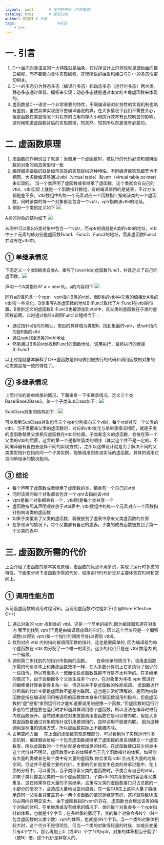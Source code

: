 ```yaml
---
layout:  post   	# 使用的布局（不需要改）
catalog: true 		# 是否归档
author: 陈国林 # 作者
tags:					#标签
    - C++
---
```


# 一. 引言
1. C++面向对象语言的一大特性就是抽象，在程序设计上的体现就是鼓励面向接口编程，而不要面向具体实现编程。这里所说的抽象和接口与C++的多态性密切相关。
2. C++的多态分为静态多态（编译时多态）和动态多态（运行时多态）两大类。静态多态通过重载、模板来实现；动态多态就是通过本文的主角虚函数来体现的。
3. 虚函数是C++语言一个非常重要的特性，不同编译器对此特性的实现机制也略有差别，虽然具体实现细节由编译器说的算，在大多情况下我们不需要关心，但虚函数在某些情况下对程序的占用内存大小和执行效率有比较明显的影响，这时候知道虚函数背后的实现原理，知其然、知其所以然是很有必要的。

# 二. 虚函数原理
1. 虚函数的作用说白了就是：当调用一个虚函数时，被执行的代码必须和调用函数的对象的动态类型相一致
2. 编译器需要做的就是如何高效的实现提供这种特性。不同编译器实现细节也不相同。大多数编译器通过vtbl（virtual table）和vptr（virtual table pointer）来实现的。 当一个类声明了虚函数或者继承了虚函数，这个类就会有自己的vtbl。vtbl实际上就是一个函数指针数组，有的编译器用的是链表，不过方法都是差不多。vtbl数组中的每一个元素对应一个函数指针指向该类的一个虚函数，同时该类的每一个对象都会包含一个vptr，vptr指向该vtbl的地址。
3. 例如一个类的定义如下 ![](https://upload-images.jianshu.io/upload_images/11046879-98fe8179cc8e61df.png?imageMogr2/auto-orient/strip%7CimageView2/2/w/1240) 

A类的对象的结构如下 ![](https://upload-images.jianshu.io/upload_images/11046879-fe229b965304a7af.png?imageMogr2/auto-orient/strip%7CimageView2/2/w/1240)

从图中可以看出A类对象中包含一个vptr，而vptr的值就是A类的vtbl的地址，vtbl中三个元素的值分别是虚函数Func1、Func2、Func3的地址，而非虚函数Func4并没有在vtbl中。

## ① 单继承情况
下面定义一个类B继承自类A，重写了(override)虚函数Func1，并且定义了自己的虚函数。![](https://upload-images.jianshu.io/upload_images/11046879-5fcc169a0784425f.png?imageMogr2/auto-orient/strip%7CimageView2/2/w/1240)

声明一个A类指针A* a = new B;。a的内容如下 ![](https://upload-images.jianshu.io/upload_images/11046879-860b6350b4ded377.png?imageMogr2/auto-orient/strip%7CimageView2/2/w/1240)

同样a的值包含一个vptr，vptr指向B类的vtbl，而B类的vtbl中元素的值相比A类的vtbl有一些变化，B类重写A类虚函数的地址B::Func1取代了A::Func1在vtbl的位置，B类新定义的虚函数B::Func5也被添加到vtbl中，且父类的虚函数在子类的虚函数前面。此时通过指针a调用Func1过程相当于：

  * 通过指针a指向的地址，取出的具体值为类型B，找到里面的vptr，该vptr指向的是B类的vtbl
  * 通过vptr找到B类的vtbl地址
  * 然后通过B类的vtbl找到Func1的函数地址，调用执行，最终执行的就是B::Func1

以上过程就基本解释了C++虚函数是如何做到被执行的代码和调用函数的对象的动态类型相一致的特性了。

## ② 多继承情况
上面讨论的是单继承的情况，下面来看一下多继承情况。定义三个类Base1Base2Base3，和一个子类SubClass如下：![](https://upload-images.jianshu.io/upload_images/11046879-e67b1b7f2e6c26b2.png?imageMogr2/auto-orient/strip%7CimageView2/2/w/1240)

SubClass对象的结构如下：![](https://upload-images.jianshu.io/upload_images/11046879-6acef68ff238ae67.png?imageMogr2/auto-orient/strip%7CimageView2/2/w/1240)

可以看到SubClass对象包含三个vptr分别指向三个vtbl，每个vtbl对应一个父类的vtbl。当子类覆盖父类的虚函数时，对应的vtbl变化与单继承情况相同，就是子类的虚函数替换父类相应虚函数在vtbl的位置。子类新定义的虚函数，会放在第一个父类的vtbl的后面，这里的第一个是指继承类的顺序（其实这个并不是一定的，不同编译器有自由去选择不同的实现方式）。之所以这样设计就是为了解决不同的父类类型指针在指向同一个子类实例，能够调用到各自实际的虚函数。具体的调用过程同单继承的情况相同。

## ③ 结论
  * 每个声明了虚函数或者继承了虚函数的类，都会有一个自己的vtbl
  * 同时该类的每个对象都会包含一个vptr去指向该vtbl
  * vptr是每个对象都会有一个，vtbl则是每个类共享一个
  * 虚函数按照其声明顺序放于vtbl表中, vtbl数组中的每一个元素对应一个函数指针指向该类的虚函数
  * 如果子类覆盖了父类的虚函数，将被放到了虚表中原来父类虚函数的位置
  * 在多继承的情况下，每个父类都有自己的虚表。子类的成员函数被放到了第一个父类的表中

# 三. 虚函数所需的代价
上面介绍了虚函数的基本实现原理，虚函数的优点不用多说，实现了运行时多态的特性。下面来分析下虚函数所需的代价，程序运行时代价无非主要体现在时间和空间上。

## ① 调用性能方面
从前面虚函数的调用过程可知。当调用虚函数时过程如下(引自More Effective C++)

1.  通过对象的 vptr 找到类的 vtbl。这是一个简单的操作,因为编译器知道在对象内 哪里能找到 vptr(毕竟是由编译器放置的它们)。因此这个代价只是一个偏移调整(以得到 vptr)和一个指针的间接寻址(以得到 vtbl)。
2.  找到对应 vtbl 内的指向被调用函数的指针。这也是很简单的, 因为编译器为每个虚函数在 vtbl 内分配了一个唯一的索引。这步的代价只是在 vtbl 数组内 的一个偏移。
3.  调用第二步找到的的指针所指向的函数。
     在单继承的情况下，调用虚函数所需的代价基本上和非虚函数效率一样，在大多数计算机上它多执行了很少的一些指令，所以有很多人一概而论说虚函数性能不行是不太科学的。在多继承的情况下，由于会根据多个父类生成多个vptr，在对象里为寻找 vptr 而进行的偏移量计算会变得复杂一些，但这些并不是虚函数的性能瓶颈。 虚函数运行时所需的代价主要是虚函数不能是内联函。这也是非常好理解的，是因为内联函数是指在编译期间用被调用的函数体本身来代替函数调用的指令，但是虚函数的“虚”是指“直到运行时才能知道要调用的是哪一个函数。”但虚函数的运行时多态特性就是要在运行时才知道具体调用哪个虚函数，所以没法在编译时进行内联函数展开。当然如果通过对象直接调用虚函数它是可以被内联，但是大多数虚函数是通过对象的指针或引用被调用的，这种调用不能被内联。 因为这种调用是标准的调用方式，所以虚函数实际上不能被内联。
4.  占用空间方面
    在上面的虚函数实现原理部分，可以看到为了实现运行时多态机制，编译器会给每一个包含虚函数或继承了虚函数的类自动建立一个虚函数表，所以虚函数的一个代价就是会增加类的体积。在虚函数接口较少的类中这个代价并不明显，虚函数表vtbl的体积相当于几个函数指针的体积，如果你有大量的类或者在每个类中有大量的虚函数,你会发现 vtbl 会占用大量的地址空间。但这并不是最主要的代价，主要的代价是发生在类的继承过程中，在上面的分析中，可以看到，当子类继承父类的虚函数时，子类会有自己的vtbl，如果子类只覆盖父类的一两个虚函数接口，子类vtbl的其余部分内容会与父类重复。这在如果存在大量的子类继承，且重写父类的虚函数接口只占总数的一小部分的情况下，会造成大量地址空间浪费。在一些GUI库上这种大量子类继承自同一父类且只覆盖其中一两个虚函数的情况是经常有的，这样就导致UI库的占用内存明显变大。 由于虚函数指针vptr的存在，虚函数也会增加该类的每个对象的体积。在单继承或没有继承的情况下，类的每个对象会多一个vptr指针的体积，也就是4个字节；在多继承的情况下，类的每个对象会多N个（N＝包含虚函数的父类个数）vptr的体积，也就是4N个字节。当一个类的对象体积较大时，这个代价不是很明显，但当一个类的对象很轻量的时候，如成员变量只有4个字节，那么再加上4（或4N）个字节的vptr，对象的体积相当于翻了1（或N）倍，这个代价是非常大的。
